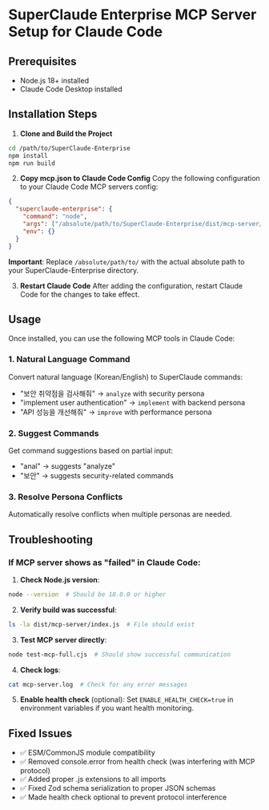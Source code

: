 # SuperClaude Enterprise MCP Server Setup for Claude Code

## Prerequisites
- Node.js 18+ installed
- Claude Code Desktop installed

## Installation Steps

1. **Clone and Build the Project**
```bash
cd /path/to/SuperClaude-Enterprise
npm install
npm run build
```

2. **Copy mcp.json to Claude Code Config**
Copy the following configuration to your Claude Code MCP servers config:

```json
{
  "superclaude-enterprise": {
    "command": "node",
    "args": ["/absolute/path/to/SuperClaude-Enterprise/dist/mcp-server/index.js"],
    "env": {}
  }
}
```

**Important**: Replace `/absolute/path/to/` with the actual absolute path to your SuperClaude-Enterprise directory.

3. **Restart Claude Code**
After adding the configuration, restart Claude Code for the changes to take effect.

## Usage

Once installed, you can use the following MCP tools in Claude Code:

### 1. Natural Language Command
Convert natural language (Korean/English) to SuperClaude commands:
- "보안 취약점을 검사해줘" → `analyze` with security persona
- "implement user authentication" → `implement` with backend persona
- "API 성능을 개선해줘" → `improve` with performance persona

### 2. Suggest Commands
Get command suggestions based on partial input:
- "anal" → suggests "analyze"
- "보안" → suggests security-related commands

### 3. Resolve Persona Conflicts
Automatically resolve conflicts when multiple personas are needed.

## Troubleshooting

### If MCP server shows as "failed" in Claude Code:

1. **Check Node.js version**:
```bash
node --version  # Should be 18.0.0 or higher
```

2. **Verify build was successful**:
```bash
ls -la dist/mcp-server/index.js  # File should exist
```

3. **Test MCP server directly**:
```bash
node test-mcp-full.cjs  # Should show successful communication
```

4. **Check logs**:
```bash
cat mcp-server.log  # Check for any error messages
```

5. **Enable health check** (optional):
Set `ENABLE_HEALTH_CHECK=true` in environment variables if you want health monitoring.

## Fixed Issues
- ✅ ESM/CommonJS module compatibility
- ✅ Removed console.error from health check (was interfering with MCP protocol)
- ✅ Added proper .js extensions to all imports
- ✅ Fixed Zod schema serialization to proper JSON schemas
- ✅ Made health check optional to prevent protocol interference